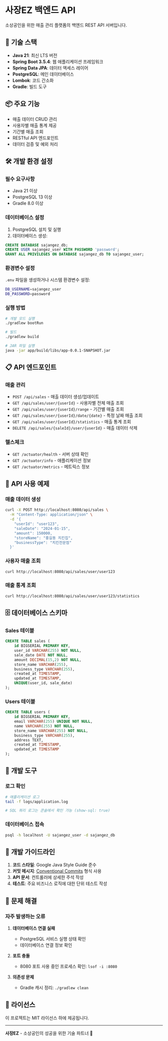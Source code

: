 # 사장EZ 백엔드 API

소상공인을 위한 매출 관리 플랫폼의 백엔드 REST API 서버입니다.

## 🚀 기술 스택

- **Java 21**: 최신 LTS 버전
- **Spring Boot 3.5.4**: 웹 애플리케이션 프레임워크
- **Spring Data JPA**: 데이터 액세스 레이어
- **PostgreSQL**: 메인 데이터베이스
- **Lombok**: 코드 간소화
- **Gradle**: 빌드 도구

## 📦 주요 기능

- 매출 데이터 CRUD 관리
- 사용자별 매출 통계 제공
- 기간별 매출 조회
- RESTful API 엔드포인트
- 데이터 검증 및 예외 처리

## 🛠 개발 환경 설정

### 필수 요구사항

- Java 21 이상
- PostgreSQL 13 이상
- Gradle 8.0 이상

### 데이터베이스 설정

1. PostgreSQL 설치 및 실행
2. 데이터베이스 생성:
```sql
CREATE DATABASE sajangez_db;
CREATE USER sajangez_user WITH PASSWORD 'password';
GRANT ALL PRIVILEGES ON DATABASE sajangez_db TO sajangez_user;
```

### 환경변수 설정

`.env` 파일을 생성하거나 시스템 환경변수 설정:
```bash
DB_USERNAME=sajangez_user
DB_PASSWORD=password
```

### 실행 방법

```bash
# 개발 모드 실행
./gradlew bootRun

# 빌드
./gradlew build

# JAR 파일 실행
java -jar app/build/libs/app-0.0.1-SNAPSHOT.jar
```

## 📋 API 엔드포인트

### 매출 관리

- `POST /api/sales` - 매출 데이터 생성/업데이트
- `GET /api/sales/user/{userId}` - 사용자별 전체 매출 조회
- `GET /api/sales/user/{userId}/range` - 기간별 매출 조회
- `GET /api/sales/user/{userId}/date/{date}` - 특정 날짜 매출 조회
- `GET /api/sales/user/{userId}/statistics` - 매출 통계 조회
- `DELETE /api/sales/{saleId}/user/{userId}` - 매출 데이터 삭제

### 헬스체크

- `GET /actuator/health` - 서버 상태 확인
- `GET /actuator/info` - 애플리케이션 정보
- `GET /actuator/metrics` - 메트릭스 정보

## 📖 API 사용 예제

### 매출 데이터 생성
```bash
curl -X POST http://localhost:8080/api/sales \
  -H "Content-Type: application/json" \
  -d '{
    "userId": "user123",
    "saleDate": "2024-01-15",
    "amount": 150000,
    "storeName": "홍길동 치킨집",
    "businessType": "치킨전문점"
  }'
```

### 사용자 매출 조회
```bash
curl http://localhost:8080/api/sales/user/user123
```

### 매출 통계 조회
```bash
curl http://localhost:8080/api/sales/user/user123/statistics
```

## 🗄️ 데이터베이스 스키마

### Sales 테이블
```sql
CREATE TABLE sales (
    id BIGSERIAL PRIMARY KEY,
    user_id VARCHAR(255) NOT NULL,
    sale_date DATE NOT NULL,
    amount DECIMAL(15,2) NOT NULL,
    store_name VARCHAR(255),
    business_type VARCHAR(255),
    created_at TIMESTAMP,
    updated_at TIMESTAMP,
    UNIQUE(user_id, sale_date)
);
```

### Users 테이블
```sql
CREATE TABLE users (
    id BIGSERIAL PRIMARY KEY,
    email VARCHAR(255) UNIQUE NOT NULL,
    name VARCHAR(255) NOT NULL,
    store_name VARCHAR(255) NOT NULL,
    business_type VARCHAR(255),
    address TEXT,
    created_at TIMESTAMP,
    updated_at TIMESTAMP
);
```

## 🔧 개발 도구

### 로그 확인
```bash
# 애플리케이션 로그
tail -f logs/application.log

# SQL 쿼리 로그는 콘솔에서 확인 가능 (show-sql: true)
```

### 데이터베이스 접속
```bash
psql -h localhost -U sajangez_user -d sajangez_db
```

## 📝 개발 가이드라인

1. **코드 스타일**: Google Java Style Guide 준수
2. **커밋 메시지**: [Conventional Commits](https://www.conventionalcommits.org/) 형식 사용
3. **API 문서**: 컨트롤러에 상세한 주석 작성
4. **테스트**: 주요 비즈니스 로직에 대한 단위 테스트 작성

## 🚨 문제 해결

### 자주 발생하는 오류

1. **데이터베이스 연결 실패**
   - PostgreSQL 서비스 실행 상태 확인
   - 데이터베이스 연결 정보 확인

2. **포트 충돌**
   - 8080 포트 사용 중인 프로세스 확인: `lsof -i :8080`

3. **의존성 문제**
   - Gradle 캐시 정리: `./gradlew clean`

## 📄 라이선스

이 프로젝트는 MIT 라이선스 하에 제공됩니다.

---

**사장EZ** - 소상공인의 성공을 위한 기술 파트너 🚀